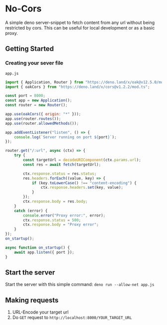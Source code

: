 # No-Cors
A simple deno server-snippet to fetch content from any url without being restricted by cors.
This can be useful for local development or as a basic proxy.

## Getting Started
### Creating your sever file 

`app.js`
```js
import { Application, Router } from "https://deno.land/x/oak@v12.5.0/mod.ts";
import { oakCors } from "https://deno.land/x/cors@v1.2.2/mod.ts";

const port = 8000;
const app = new Application();
const router = new Router();

app.use(oakCors({ origin: "*" }));
app.use(router.routes());
app.use(router.allowedMethods());

app.addEventListener("listen", () => {
    console.log(`Server running on port ${port}`);
});

router.get("/:url", async (ctx) => {
    try {
        const targetUrl = decodeURIComponent(ctx.params.url);
        const res = await fetch(targetUrl);

        ctx.response.status = res.status;
        res.headers.forEach((value, key) => {
            if (key.toLowerCase() !== "content-encoding") {
                ctx.response.headers.set(key, value);
            }
        });
        ctx.response.body = res.body;
    } 
    catch (error) {
        console.error("Proxy error:", error);
        ctx.response.status = 500;
        ctx.response.body = "Proxy error";
    }
});
on_startup();

async function on_startup() {
    await app.listen({ port });
}
```

## Start the server
Start the server with this simple command: `deno run --allow-net app.js`

## Making requests
1. URL-Encode your target url
2. Do `GET` request to `http://localhost:8000/YOUR_TARGET_URL`